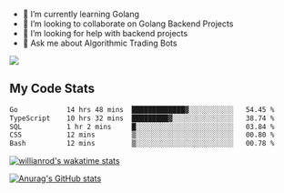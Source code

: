 
- 🌱 I’m currently learning Golang
- 👯 I’m looking to collaborate on Golang Backend Projects
- 🤔 I’m looking for help with backend projects
- 💬 Ask me about Algorithmic Trading Bots

![](https://github-profile-trophy.vercel.app/?username=kevinbarrero)

## My Code Stats

<!--START_SECTION:waka-->

```txt
Go            14 hrs 48 mins  █████████████▓░░░░░░░░░░░   54.45 %
TypeScript    10 hrs 32 mins  █████████▓░░░░░░░░░░░░░░░   38.74 %
SQL           1 hr 2 mins     █░░░░░░░░░░░░░░░░░░░░░░░░   03.84 %
CSS           12 mins         ▒░░░░░░░░░░░░░░░░░░░░░░░░   00.80 %
Bash          12 mins         ▒░░░░░░░░░░░░░░░░░░░░░░░░   00.78 %
```

<!--END_SECTION:waka-->

[![willianrod's wakatime stats](https://github-readme-stats.vercel.app/api/wakatime?username=holdandup&layout=compact&theme=react&custom_title=Wakatime%20All%20Time%20Stats&langs_count=8)](https://github.com/anuraghazra/github-readme-stats)

[![Anurag's GitHub stats](https://github-readme-stats.vercel.app/api?username=Kevinbarrero)](https://github.com/anuraghazra/github-readme-stats)




